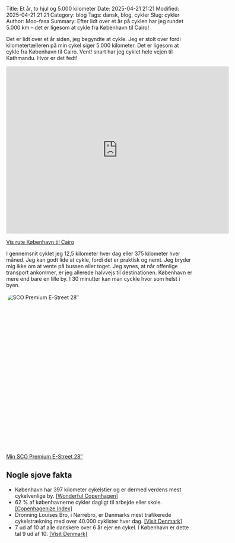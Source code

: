 Title: Et år, to hjul og 5.000 kilometer
Date: 2025-04-21 21:21
Modified: 2025-04-21 21:21
Category: blog
Tags: dansk, blog, cykler
Slug: cykler
Author: Moo-fasa
Summary: Efter lidt over et år på cyklen har jeg rundet 5.000 km – det er ligesom at cykle fra København til Cairo!

Det er lidt over et år siden, jeg begyndte at cykle. Jeg er stolt over fordi kilometertælleren på min cykel siger 5.000 kilometer. Det er ligesom at cykle fra København til Cairo. Vent! snart har jeg cyklet hele vejen til Kathmandu. Hvor er det fedt! 


<iframe src="https://www.google.com/maps/embed?pb=!1m28!1m12!1m3!1d47232818.00900044!2d12.78258270000001!3d43.73418470000002!2m3!1f0!2f0!3f0!3m2!1i1024!2i768!4f13.1!4m13!3e6!4m5!1s0x4652533c5c803d23%3A0x4dd7edde69467b8!2sCopenhagen!3m2!1d55.676096799999996!2d12.5683372!4m5!1s0x14583fa60b21beeb%3A0x79dfb296e8423bba!2sCairo%2C%20Cairo%20Governorate%2C%20Egypt!3m2!1d30.044419599999998!2d31.2357116!5e0!3m2!1sen!2sdk!4v1745245459042!5m2!1sen!2sdk" width="600" height="450" style="border:0;" allowfullscreen="" loading="lazy" referrerpolicy="no-referrer-when-downgrade"></iframe>

<a href="https://maps.app.goo.gl/Z9WC8JHJKn8UT11h6" target="_blank" rel="noopener noreferrer">Vis rute København til Cairo</a>

I gennemsnit cyklet jeg 12,5 kilometer hver dag eller 375 kilometer hver måned. Jeg kan godt lide at cykle, fordi det er praktisk og nemt. Jeg bryder mig ikke om at vente på bussen eller toget. Jeg synes, at når offenlige transport ankommer, er jeg allerede halvvejs til destinationen. København er mere end bare en lille by. I 30 minutter kan man cyckle hvor som helst i byen.

<a href="https://scocykler.dk/product/sco-premium-e-street-28-herre-8-u/" target="_blank" rel="noopener noreferrer">
    <img src="https://scocykler.dk/wp-content/uploads/2024/02/10292732_1.jpg" alt="SCO Premium E-Street 28″" style="display: block; clip-path: inset(5px); width:100%; height:430px; object-fit:cover; object-position:center;" />
    Min SCO Premium E-Street 28″
</a>


## Nogle sjove fakta
- København har 397 kilometer cykelstier og er dermed verdens mest cykelvenlige by. <a href="https://www.wonderfulcopenhagen.com/wonderful-copenhagen/international-press/bicycle-friendly-copenhagen" target="_blank" rel="noopener noreferrer">[Wonderful Copenhagen]</a>
- 62 % af københavnerne cykler dagligt til arbejde eller skole. <a href="https://copenhagenizeindex.eu/cities/copenhagen/" target="_blank" rel="noopener noreferrer">[Copenhagenize Index]</a>
- Dronning Louises Bro, i Nørrebro, er Danmarks mest trafikerede cykelstrækning med over 40.000 cyklister hver dag. <a href="https://www.visitdenmark.com/press/latest-news/facts-and-figures-cycling-denmark" target="_blank" rel="noopener noreferrer">[Visit Denmark]</a>
- 7 ud af 10 af alle danskere over 6 år ejer en cykel. I København er dette tal 9 ud af 10. <a href="https://www.visitdenmark.com/press/latest-news/facts-and-figures-cycling-denmark" target="_blank" rel="noopener noreferrer">[Visit Denmark]</a>
